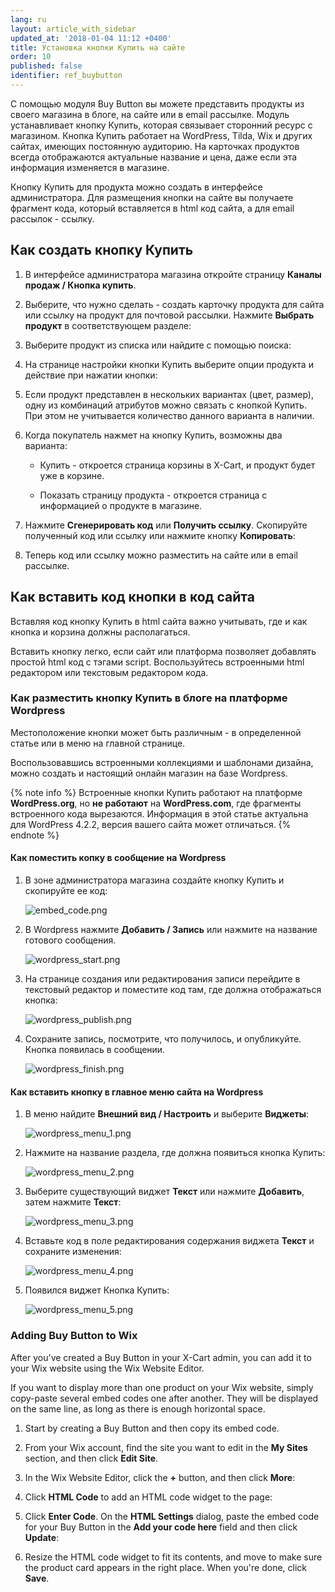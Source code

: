 ```yaml
---
lang: ru
layout: article_with_sidebar
updated_at: '2018-01-04 11:12 +0400'
title: Установка кнопки Купить на сайте
order: 10
published: false
identifier: ref_buybutton
---
```

С помощью модуля Buy Button вы можете представить продукты из своего магазина в блоге, на сайте или в email рассылке. Модуль устанавливает кнопку Купить, которая связывает сторонний ресурс с магазином. Кнопка Купить работает на WordPress, Tilda,  Wix и других сайтах, имеющих постоянную аудиторию. На карточках продуктов всегда отображаются актуальные название и цена, даже если эта информация изменяется в магазине.

Кнопку Купить для продукта можно создать в интерфейсе администратора. Для размещения кнопки на сайте вы получаете фрагмент кода, который вставляется в html код сайта, а для email рассылок - ссылку.

## Как создать кнопку Купить

1.	В интерфейсе администратора магазина откройте страницу **Каналы продаж / Кнопка купить**.

2.	Выберите, что нужно сделать - создать карточку продукта для сайта или ссылку на продукт для почтовой рассылки. Нажмите **Выбрать продукт** в соответствующем разделе:

3.	Выберите продукт из списка или найдите с помощью поиска:

4.	На странице настройки кнопки Купить выберите опции продукта и действие при нажатии кнопки:

5.	Если продукт представлен в нескольких вариантах (цвет, размер), одну из комбинаций атрибутов можно связать c кнопкой Купить. При этом не учитывается количество данного варианта в наличии.

6.	Когда покупатель нажмет на кнопку Купить, возможны два варианта:

	-	Купить - откроется страница корзины в X-Cart, и продукт будет уже в корзине.
    
	-	Показать страницу продукта - откроется страница с информацией о продукте в магазине.
    
7.	Нажмите **Сгенерировать код** или **Получить ссылку**. Скопируйте полученный код или ссылку или нажмите кнопку **Копировать**:

8.	Теперь код или ссылку можно разместить на сайте или в email рассылке.

## Как вставить код кнопки в код сайта

Вставляя код кнопку Купить в html сайта важно учитывать, где и как кнопка и корзина должны располагаться.

Вставить кнопку легко, если сайт или платформа позволяет добавлять простой html код с тэгами script. Воспользуйтесь встроенными html редактором или текстовым редактором кода.

### Как разместить кнопку Купить в блоге на платформе Wordpress

Местоположение кнопки может быть различным - в определенной статье или в меню на главной странице.

Воспользовавшись встроенными коллекциями и шаблонами дизайна, можно создать и настоящий онлайн магазин на базе Wordpress.

{% note info %}
Встроенные кнопки Купить работают на платформе **WordPress.org**, но **не работают** на **WordPress.com**, где фрагменты встроенного кода вырезаются. Информация в этой статье актуальна для WordPress 4.2.2, версия вашего сайта может отличаться.
{% endnote %}

#### Как поместить копку в сообщение на Wordpress


1.	В зоне администратора магазина создайте кнопку Купить и скопируйте ее код:

	![embed_code.png]({{site.baseurl}}/attachments/ref_TEiIdZZc/embed_code.png)

2.	В Wordpress нажмите **Добавить / Запись** или нажмите на название готового сообщения.

	![wordpress_start.png]({{site.baseurl}}/attachments/ref_TEiIdZZc/wordpress_start.png)

3.  На странице создания или редактирования записи перейдите в текстовый редактор и поместите код там, где должна отображаться кнопка:
	
	![wordpress_publish.png]({{site.baseurl}}/attachments/ref_TEiIdZZc/wordpress_publish.png)
    
4.	Сохраните запись, посмотрите, что получилось, и опубликуйте. Кнопка появилась в сообщении.

	![wordpress_finish.png]({{site.baseurl}}/attachments/ref_TEiIdZZc/wordpress_finish.png)


#### Как вставить кнопку в главное меню сайта на Wordpress


1.	В меню найдите **Внешний вид / Настроить** и выберите **Виджеты**:

	![wordpress_menu_1.png]({{site.baseurl}}/attachments/ref_TEiIdZZc/wordpress_menu_1.png)
    
2.	Нажмите на название раздела, где должна появиться кнопка Купить:

    ![wordpress_menu_2.png]({{site.baseurl}}/attachments/ref_TEiIdZZc/wordpress_menu_2.png)
    
3.	Выберите существующий виджет **Текст** или нажмите **Добавить**, затем нажмите **Текст**:

	![wordpress_menu_3.png]({{site.baseurl}}/attachments/ref_TEiIdZZc/wordpress_menu_3.png)	
    
4.	Вставьте код в поле редактирования содержания виджета **Текст** и сохраните изменения:

	![wordpress_menu_4.png]({{site.baseurl}}/attachments/ref_TEiIdZZc/wordpress_menu_4.png)

5.  Появился виджет Кнопка Купить:

	![wordpress_menu_5.png]({{site.baseurl}}/attachments/ref_TEiIdZZc/wordpress_menu_5.png)

### Adding Buy Button to Wix

After you've created a Buy Button in your X-Cart admin, you can add it to your Wix website using the Wix Website Editor.

If you want to display more than one product on your Wix website, simply copy-paste several embed codes one after another. They will be displayed on the same line, as long as there is enough horizontal space.

1.	Start by creating a Buy Button and then copy its embed code.

2.	From your Wix account, find the site you want to edit in the **My Sites** section, and then click **Edit Site**.

3.	In the Wix Website Editor, click the **+** button, and then click **More**:
    
4.	Click **HTML Code** to add an HTML code widget to the page:

5.	Click **Enter Code**. On the **HTML Settings** dialog, paste the embed code for your Buy Button in the **Add your code here** field and then click **Update**:
    
6.	Resize the HTML code widget to fit its contents, and move to make sure the product card appears in the right place. When you're done, click **Save**.
